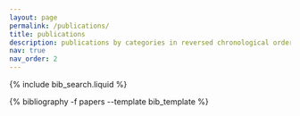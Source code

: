 ```yaml
---
layout: page
permalink: /publications/
title: publications
description: publications by categories in reversed chronological order. generated by jekyll-scholar.
nav: true
nav_order: 2
---
```


<!-- _pages/publications.md -->

<!-- Bibsearch Feature -->

{% include bib_search.liquid %}

<div class="publications">

{% bibliography -f papers --template bib_template %}

</div>

<!-- Modal for Abstract -->
<div id="abstractModal" class="modal">
  <div class="modal-content">
    <span class="close">&times;</span>
    <p id="abstractText"></p>
  </div>
</div>

<script>
  document.addEventListener('DOMContentLoaded', function() {
    const entries = document.querySelectorAll('.publications .entry');
    const modal = document.getElementById('abstractModal');
    const abstractText = document.getElementById('abstractText');
    const closeBtn = document.querySelector('.close');

    entries.forEach(entry => {
      const links = entry.querySelector('.links');
      if (links) {
        const ABS = entry.querySelector('.ABS');
        const ARXIV = entry.querySelector('.ARXIV');
        const VIDEO = entry.querySelector('.VIDEO');
        const CODE = entry.querySelector('.CODE');
        
        if (ABS || ARXIV || VIDEO || CODE) {
          const buttonContainer = document.createElement('div');
          buttonContainer.className = 'button-container';
          
          if (ABS) {
            const absButton = document.createElement('button');
            absButton.className = 'button';
            absButton.textContent = 'ABS';
            absButton.onclick = function() {
              abstractText.textContent = ABS.textContent;
              modal.style.display = "block";
            };
            buttonContainer.appendChild(absButton);
          }
          
          if (ARXIV) {
            const arxivButton = document.createElement('a');
            arxivButton.href = ARXIV.href;
            arxivButton.className = 'button';
            arxivButton.textContent = 'ARXIV';
            buttonContainer.appendChild(arxivButton);
          }
          
          if (VIDEO) {
            const videoButton = document.createElement('a');
            videoButton.href = VIDEO.href;
            videoButton.className = 'button';
            videoButton.textContent = 'VIDEO';
            buttonContainer.appendChild(videoButton);
          }
          
          if (CODE) {
            const codeButton = document.createElement('a');
            codeButton.href = CODE.href;
            codeButton.className = 'button';
            codeButton.textContent = 'CODE';
            buttonContainer.appendChild(codeButton);
          }
          
          entry.appendChild(buttonContainer);
        }
      }
    });

    // Close modal when clicking the X
    closeBtn.onclick = function() {
      modal.style.display = "none";
    }

    // Close modal when clicking outside
    window.onclick = function(event) {
      if (event.target == modal) {
        modal.style.display = "none";
      }
    }
  });
</script>

<style>
.button-container {
  margin-top: 10px;
}

.button {
  display: inline-block;
  padding: 5px 15px;
  margin-right: 10px;
  background-color: #f0f0f0;
  border: 1px solid #ddd;
  border-radius: 3px;
  color: #333;
  text-decoration: none;
  font-size: 14px;
  cursor: pointer;
}

.button:hover {
  background-color: #e0e0e0;
}

/* Modal styles */
.modal {
  display: none;
  position: fixed;
  z-index: 1;
  left: 0;
  top: 0;
  width: 100%;
  height: 100%;
  background-color: rgba(0,0,0,0.4);
}

.modal-content {
  background-color: #fefefe;
  margin: 15% auto;
  padding: 20px;
  border: 1px solid #888;
  width: 80%;
  max-width: 600px;
  border-radius: 5px;
}

.close {
  color: #aaa;
  float: right;
  font-size: 28px;
  font-weight: bold;
  cursor: pointer;
}

.close:hover,
.close:focus {
  color: black;
  text-decoration: none;
  cursor: pointer;
}
</style>
